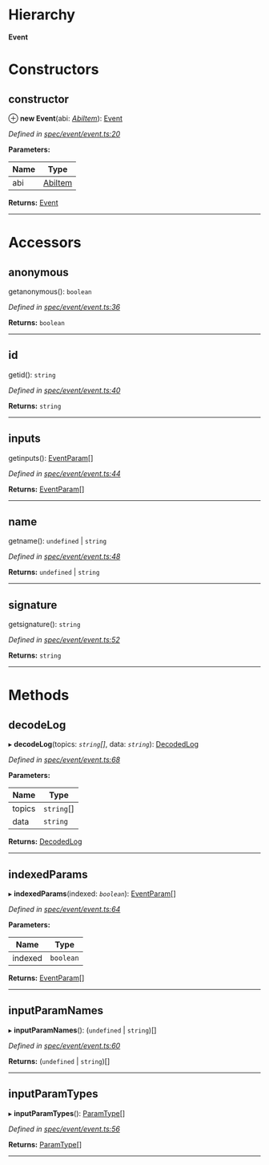 

# Hierarchy

**Event**

# Constructors

<a id="constructor"></a>

##  constructor

⊕ **new Event**(abi: *[AbiItem](../interfaces/_types_.abiitem.md)*): [Event](_spec_event_event_.event.md)

*Defined in [spec/event/event.ts:20](https://github.com/paritytech/js-libs/blob/ae9ea03/packages/abi/src/spec/event/event.ts#L20)*

**Parameters:**

| Name | Type |
| ------ | ------ |
| abi | [AbiItem](../interfaces/_types_.abiitem.md) |

**Returns:** [Event](_spec_event_event_.event.md)

___

# Accessors

<a id="anonymous"></a>

##  anonymous

getanonymous(): `boolean`

*Defined in [spec/event/event.ts:36](https://github.com/paritytech/js-libs/blob/ae9ea03/packages/abi/src/spec/event/event.ts#L36)*

**Returns:** `boolean`

___
<a id="id"></a>

##  id

getid(): `string`

*Defined in [spec/event/event.ts:40](https://github.com/paritytech/js-libs/blob/ae9ea03/packages/abi/src/spec/event/event.ts#L40)*

**Returns:** `string`

___
<a id="inputs"></a>

##  inputs

getinputs(): [EventParam](_spec_event_eventparam_.eventparam.md)[]

*Defined in [spec/event/event.ts:44](https://github.com/paritytech/js-libs/blob/ae9ea03/packages/abi/src/spec/event/event.ts#L44)*

**Returns:** [EventParam](_spec_event_eventparam_.eventparam.md)[]

___
<a id="name"></a>

##  name

getname(): `undefined` \| `string`

*Defined in [spec/event/event.ts:48](https://github.com/paritytech/js-libs/blob/ae9ea03/packages/abi/src/spec/event/event.ts#L48)*

**Returns:** `undefined` \| `string`

___
<a id="signature"></a>

##  signature

getsignature(): `string`

*Defined in [spec/event/event.ts:52](https://github.com/paritytech/js-libs/blob/ae9ea03/packages/abi/src/spec/event/event.ts#L52)*

**Returns:** `string`

___

# Methods

<a id="decodelog"></a>

##  decodeLog

▸ **decodeLog**(topics: *`string`[]*, data: *`string`*): [DecodedLog](_spec_event_decodedlog_.decodedlog.md)

*Defined in [spec/event/event.ts:68](https://github.com/paritytech/js-libs/blob/ae9ea03/packages/abi/src/spec/event/event.ts#L68)*

**Parameters:**

| Name | Type |
| ------ | ------ |
| topics | `string`[] |
| data | `string` |

**Returns:** [DecodedLog](_spec_event_decodedlog_.decodedlog.md)

___
<a id="indexedparams"></a>

##  indexedParams

▸ **indexedParams**(indexed: *`boolean`*): [EventParam](_spec_event_eventparam_.eventparam.md)[]

*Defined in [spec/event/event.ts:64](https://github.com/paritytech/js-libs/blob/ae9ea03/packages/abi/src/spec/event/event.ts#L64)*

**Parameters:**

| Name | Type |
| ------ | ------ |
| indexed | `boolean` |

**Returns:** [EventParam](_spec_event_eventparam_.eventparam.md)[]

___
<a id="inputparamnames"></a>

##  inputParamNames

▸ **inputParamNames**(): (`undefined` \| `string`)[]

*Defined in [spec/event/event.ts:60](https://github.com/paritytech/js-libs/blob/ae9ea03/packages/abi/src/spec/event/event.ts#L60)*

**Returns:** (`undefined` \| `string`)[]

___
<a id="inputparamtypes"></a>

##  inputParamTypes

▸ **inputParamTypes**(): [ParamType](_spec_paramtype_paramtype_.paramtype.md)[]

*Defined in [spec/event/event.ts:56](https://github.com/paritytech/js-libs/blob/ae9ea03/packages/abi/src/spec/event/event.ts#L56)*

**Returns:** [ParamType](_spec_paramtype_paramtype_.paramtype.md)[]

___

